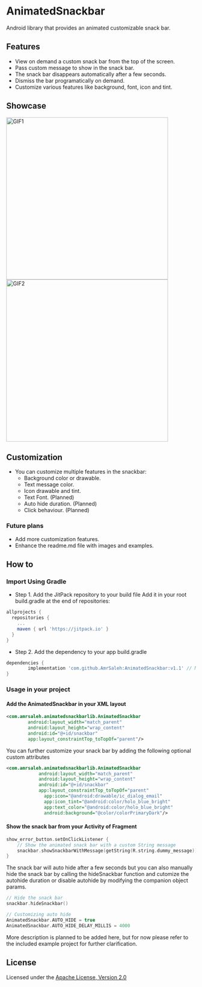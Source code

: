 # AnimatedSnackbar
Android library that provides an animated customizable snack bar.

## Features
- View on demand a custom snack bar from the top of the screen.
- Pass custom message to show in the snack bar.
- The snack bar disappears automatically after a few seconds.
- Dismiss the bar programatically on demand.
- Customize various features like background, font, icon and tint.

## Showcase
<img src="https://user-images.githubusercontent.com/5616594/57711888-22d70b80-765f-11e9-86ce-2907ac0ddb58.gif" alt="GIF1" width="430"/> <img src="https://user-images.githubusercontent.com/5616594/57711890-22d70b80-765f-11e9-945e-80d2b9a77061.gif" alt="GIF2" width="430"/>

## Customization
- You can customize multiple features in the snackbar:
  - Background color or drawable.
  - Text message color.
  - Icon drawable and tint.
  - Text Font. (Planned)
  - Auto hide duration. (Planned)
  - Click behaviour. (Planned)

### Future plans
- Add more customization features.
- Enhance the readme.md file with images and examples.

## How to
### Import Using Gradle
- Step 1. Add the JitPack repository to your build file
Add it in your root build.gradle at the end of repositories:
```Groovy
allprojects {
  repositories {
    ...
    maven { url 'https://jitpack.io' }
  }
}
```
- Step 2. Add the dependency to your app build.gradle
```Groovy
dependencies {
        implementation 'com.github.AmrSaleh:AnimatedSnackbar:v1.1' // Make sure to replace with latest version tag
}
```

### Usage in your project
#### Add the AnimatedSnackbar in your XML layout
```XML
<com.amrsaleh.animatedsnackbarlib.AnimatedSnackbar
        android:layout_width="match_parent"
        android:layout_height="wrap_content"
        android:id="@+id/snackbar"
        app:layout_constraintTop_toTopOf="parent"/>
```
You can further customize your snack bar by adding the following optional custom attributes
```XML
<com.amrsaleh.animatedsnackbarlib.AnimatedSnackbar
            android:layout_width="match_parent"
            android:layout_height="wrap_content"
            android:id="@+id/snackbar"
            app:layout_constraintTop_toTopOf="parent"
              app:icon="@android:drawable/ic_dialog_email"
              app:icon_tint="@android:color/holo_blue_bright"
              app:text_color="@android:color/holo_blue_bright"
              android:background="@color/colorPrimaryDark"/>
```
#### Show the snack bar from your Activity of Fragment
```Kotlin
show_error_button.setOnClickListener {
    // Show the animated snack bar with a custom String message
    snackbar.showSnackbarWithMessage(getString(R.string.dummy_message))
}
```
The snack bar will auto hide after a few seconds but you can also manually hide the snack bar by calling the hideSnackbar function and cutomize the autohide duration or disable autohide by modifying the companion object params.
```Kotlin
// Hide the snack bar
snackbar.hideSnackbar()

// Customizing auto hide
AnimatedSnackbar.AUTO_HIDE = true
AnimatedSnackbar.AUTO_HIDE_DELAY_MILLIS = 4000
```
More description is planned to be added here, but for now please refer to the included example project for further clarification.

## License
Licensed under the [Apache License, Version 2.0](https://www.apache.org/licenses/LICENSE-2.0.txt)
